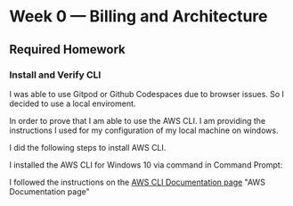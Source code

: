 # Week 0 — Billing and Architecture

## Required Homework

### Install and Verify CLI

I was able to use Gitpod or Github Codespaces due to browser issues. So I decided to use a local enviroment.

In order to prove that I am able to use the AWS CLI. I am providing the instructions I used for my configuration of my local machine on windows.

I did the following steps to install AWS CLI.

I installed the AWS CLI for Windows 10 via command in Command Prompt:

I followed the instructions on the [AWS CLI Documentation page](https://docs.aws.amazon.com/cli/latest/userguide/getting-started-install.html) "AWS Documentation page"
